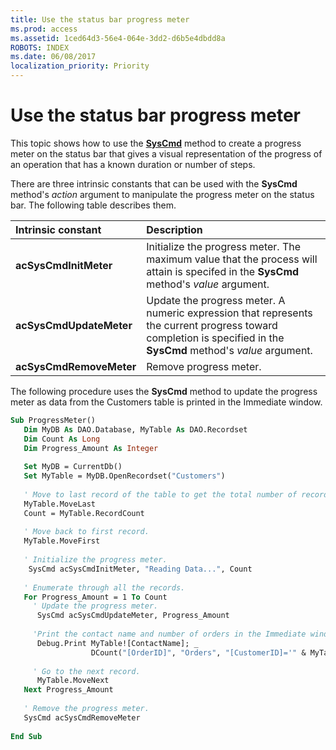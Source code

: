 ```yaml
---
title: Use the status bar progress meter
ms.prod: access
ms.assetid: 1ced64d3-56e4-064e-3dd2-d6b5e4dbdd8a
ROBOTS: INDEX
ms.date: 06/08/2017
localization_priority: Priority
---
```



# Use the status bar progress meter

This topic shows how to use the **[SysCmd](../../../api/Access.Application.SysCmd.md)** method to create a progress meter on the status bar that gives a visual representation of the progress of an operation that has a known duration or number of steps.

There are three intrinsic constants that can be used with the **SysCmd** method's _action_ argument to manipulate the progress meter on the status bar. The following table describes them.


|**Intrinsic constant**|**Description**|
|:-----|:-----|
|**acSysCmdInitMeter**|Initialize the progress meter. The maximum value that the process will attain is specifed in the **SysCmd** method's _value_ argument.|
|**acSysCmdUpdateMeter**|Update the progress meter. A numeric expression that represents the current progress toward completion is specified in the **SysCmd** method's _value_ argument.|
|**acSysCmdRemoveMeter**|Remove progress meter.|


The following procedure uses the **SysCmd** method to update the progress meter as data from the Customers table is printed in the Immediate window.

```vb
Sub ProgressMeter() 
   Dim MyDB As DAO.Database, MyTable As DAO.Recordset 
   Dim Count As Long 
   Dim Progress_Amount As Integer 
    
   Set MyDB = CurrentDb() 
   Set MyTable = MyDB.OpenRecordset("Customers") 
 
   ' Move to last record of the table to get the total number of records. 
   MyTable.MoveLast 
   Count = MyTable.RecordCount 
 
   ' Move back to first record. 
   MyTable.MoveFirst 
 
   ' Initialize the progress meter. 
    SysCmd acSysCmdInitMeter, "Reading Data...", Count 
 
   ' Enumerate through all the records. 
   For Progress_Amount = 1 To Count 
     ' Update the progress meter. 
      SysCmd acSysCmdUpdateMeter, Progress_Amount 
       
     'Print the contact name and number of orders in the Immediate window. 
      Debug.Print MyTable![ContactName]; _ 
                  DCount("[OrderID]", "Orders", "[CustomerID]='" & MyTable![CustomerID] & "'") 
                   
     ' Go to the next record. 
      MyTable.MoveNext 
   Next Progress_Amount 
 
   ' Remove the progress meter. 
   SysCmd acSysCmdRemoveMeter 
         
End Sub
```


